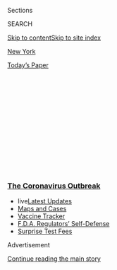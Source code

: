<div id="app">

<div>

<div>

<div>

<div class="NYTAppHideMasthead css-1q2w90k e1suatyy0">

<div class="section css-ui9rw0 e1suatyy2">

<div class="css-eph4ug er09x8g0">

<div class="css-6n7j50">

</div>

<span class="css-1dv1kvn">Sections</span>

<div class="css-10488qs">

<span class="css-1dv1kvn">SEARCH</span>

</div>

[Skip to content](#site-content)[Skip to site index](#site-index)

</div>

<div id="masthead-section-label" class="css-1wr3we4 eaxe0e00">

[New
York](https://www.nytimes3xbfgragh.onion/section/nyregion)

</div>

<div class="css-10698na e1huz5gh0">

</div>

</div>

<div id="masthead-bar-one" class="section hasLinks css-15hmgas e1csuq9d3">

<div class="css-uqyvli e1csuq9d0">

</div>

<div class="css-1uqjmks e1csuq9d1">

</div>

<div class="css-9e9ivx">

[](https://myaccount.nytimes3xbfgragh.onion/auth/login?response_type=cookie&client_id=vi)

</div>

<div class="css-1bvtpon e1csuq9d2">

[Today’s
Paper](https://www.nytimes3xbfgragh.onion/section/todayspaper)

</div>

</div>

</div>

</div>

<div data-aria-hidden="false">

<div id="site-content" data-role="main">

<div>

<div class="css-1aor85t" style="opacity:0.000000001;z-index:-1;visibility:hidden">

<div class="css-1hqnpie">

<div class="css-epjblv">

<span class="css-17xtcya">[New
York](/section/nyregion)</span><span class="css-x15j1o">|</span><span class="css-fwqvlz">New
York City’s Curfew: What You Need to
Know</span>

</div>

<div class="css-k008qs">

<div class="css-1iwv8en">

<span class="css-18z7m18"></span>

<div>

</div>

</div>

<span class="css-1n6z4y">https://nyti.ms/3gKToSF</span>

<div class="css-1705lsu">

<div class="css-4xjgmj">

<div class="css-4skfbu" data-role="toolbar" data-aria-label="Social Media Share buttons, Save button, and Comments Panel with current comment count" data-testid="share-tools">

  - 
  - 
  - 
  - 
    
    <div class="css-6n7j50">
    
    </div>

  - 

</div>

</div>

</div>

</div>

</div>

</div>

<div class="css-13pd83m">

<div class="css-l9svim">

### [<span class="css-pa1jbp"><span class="css-1rxm0ex">The Coronavirus</span><span class="css-1rxm0ex"> Outbreak</span></span>](https://www.nytimes3xbfgragh.onion/news-event/coronavirus?name=styln-coronavirus-national&region=TOP_BANNER&block=storyline_menu_recirc&action=click&pgtype=Article&impression_id=d7f3aee0-f4b9-11ea-9a28-53af4ab06a19&variant=undefined)

  - <span class="css-1qkutce"><span class="css-12clwdu">live</span>[Latest
    Updates](https://www.nytimes3xbfgragh.onion/2020/09/11/world/covid-19-coronavirus.html?name=styln-coronavirus-national&region=TOP_BANNER&block=storyline_menu_recirc&action=click&pgtype=Article&impression_id=d7f3d5f0-f4b9-11ea-9a28-53af4ab06a19&variant=undefined)</span>
  - <span class="css-1qkutce">[Maps and
    Cases](https://www.nytimes3xbfgragh.onion/interactive/2020/us/coronavirus-us-cases.html?name=styln-coronavirus-national&region=TOP_BANNER&block=storyline_menu_recirc&action=click&pgtype=Article&impression_id=d7f3d5f1-f4b9-11ea-9a28-53af4ab06a19&variant=undefined)</span>
  - <span class="css-1qkutce">[Vaccine
    Tracker](https://www.nytimes3xbfgragh.onion/interactive/2020/science/coronavirus-vaccine-tracker.html?name=styln-coronavirus-national&region=TOP_BANNER&block=storyline_menu_recirc&action=click&pgtype=Article&impression_id=d7f3d5f2-f4b9-11ea-9a28-53af4ab06a19&variant=undefined)</span>
  - <span class="css-1qkutce">[F.D.A. Regulators’
    Self-Defense](https://www.nytimes3xbfgragh.onion/2020/09/10/us/politics/fda-coronavirus-vaccine.html?name=styln-coronavirus-national&region=TOP_BANNER&block=storyline_menu_recirc&action=click&pgtype=Article&impression_id=d7f3d5f3-f4b9-11ea-9a28-53af4ab06a19&variant=undefined)</span>
  - <span class="css-1qkutce">[Surprise Test
    Fees](https://www.nytimes3xbfgragh.onion/2020/09/09/upshot/coronavirus-surprise-test-fees.html?name=styln-coronavirus-national&region=TOP_BANNER&block=storyline_menu_recirc&action=click&pgtype=Article&impression_id=d7f3d5f4-f4b9-11ea-9a28-53af4ab06a19&variant=undefined)</span>

</div>

</div>

<div id="top-wrapper" class="css-1sy8kpn">

<div id="top-slug" class="css-l9onyx">

Advertisement

</div>

[Continue reading the main
story](#after-top)

<div class="ad top-wrapper" style="text-align:center;height:100%;display:block;min-height:250px">

<div id="top" class="place-ad" data-position="top" data-size-key="top">

</div>

</div>

<div id="after-top">

</div>

</div>

<div>

<div id="sponsor-wrapper" class="css-1hyfx7x">

<div id="sponsor-slug" class="css-19vbshk">

Supported by

</div>

[Continue reading the main
story](#after-sponsor)

<div id="sponsor" class="ad sponsor-wrapper" style="text-align:center;height:100%;display:block">

</div>

<div id="after-sponsor">

</div>

</div>

<div class="css-186x18t">

</div>

<div class="css-1vkm6nb ehdk2mb0">

# New York City’s Curfew: What You Need to Know

</div>

Yes, you will most likely need to be indoors, or at least out of any
public area, by 8 p.m.

<div class="css-79elbk" data-testid="photoviewer-wrapper">

<div class="css-z3e15g" data-testid="photoviewer-wrapper-hidden">

</div>

<div class="css-1a48zt4 ehw59r15" data-testid="photoviewer-children">

![<span class="css-16f3y1r e13ogyst0" data-aria-hidden="true">Law
enforcement officers stood in front of the Barclays Center in Brooklyn
on Monday
evening.</span><span class="css-cnj6d5 e1z0qqy90" itemprop="copyrightHolder"><span class="css-1ly73wi e1tej78p0">Credit...</span><span><span>Todd
Heisler/The New York
Times</span></span></span>](https://static01.graylady3jvrrxbe.onion/images/2020/06/02/nyregion/02-curfewfaq/02-curfewfaq-articleLarge.jpg?quality=75&auto=webp&disable=upscale)

</div>

</div>

<div class="css-18e8msd">

<div class="css-vp77d3 epjyd6m0">

<div class="css-hus3qt ey68jwv0" data-aria-hidden="true">

[![Tim
Herrera](https://static01.graylady3jvrrxbe.onion/images/2018/12/07/multimedia/author-tim-herrera/author-tim-herrera-thumbLarge.png
"Tim Herrera")](https://www.nytimes3xbfgragh.onion/by/tim-herrera)

</div>

<div class="css-1baulvz">

By [<span class="css-1baulvz last-byline" itemprop="name">Tim
Herrera</span>](https://www.nytimes3xbfgragh.onion/by/tim-herrera)

</div>

</div>

  - June 3,
    2020

  - 
    
    <div class="css-4xjgmj">
    
    <div class="css-d8bdto" data-role="toolbar" data-aria-label="Social Media Share buttons, Save button, and Comments Panel with current comment count" data-testid="share-tools">
    
      - 
      - 
      - 
      - 
        
        <div class="css-6n7j50">
        
        </div>
    
      - 
    
    </div>
    
    </div>

</div>

</div>

<div class="section meteredContent css-1r7ky0e" name="articleBody" itemprop="articleBody">

<div class="css-1fanzo5 StoryBodyCompanionColumn">

<div class="css-53u6y8">

For the next week, most New York City residents will be required to be
at home, or at least out of public spaces, by 8 p.m. This nightly,
citywide curfew will be in place through the morning of June 8.

Under the [emergency executive order issued by Mayor Bill de Blasio on
Tuesday](https://www1.nyc.gov/assets/home/downloads/pdf/executive-orders/2020/eeo-119.pdf),
anyone not performing or traveling to or from essential work will be
required to be inside every night from 8 p.m. until 5 a.m. This curfew
is three hours earlier than the [11 p.m.
deadline](https://www1.nyc.gov/assets/home/downloads/pdf/executive-orders/2020/eeo-117.pdf)
set on June 1 — and about 20 minutes before sunset.

Additionally, car travel in Manhattan will be banned below 96th Street
during curfew hours, except for local residents, essential workers,
buses and truck deliveries.

So does this mean you’re trapped inside, all night? Well, not exactly.

## Did you say the curfew is before sunset?

Yes\! The sun was due to set at 8:22 p.m. on June 2, the first night of
the extended-hours curfew — the second night of curfew over all — and is
due to set progressively one minute later each night.(The summer
solstice, the longest day of the year, is June 20.)

</div>

</div>

<div class="css-1fanzo5 StoryBodyCompanionColumn">

<div class="css-53u6y8">

## To whom, exactly, does the curfew apply?

In a nutshell: Unless you absolutely need to be outside for work or for
medical reasons, the curfew applies to
you.

<div id="NYT_MAIN_CONTENT_1_REGION" class="css-9tf9ac">

<div>

<div id="styln-covid-updates-world" class="section interactive-content interactive-size-medium css-1ftcdic">

<div class="css-17ih8de interactive-body">

<div id="styln-briefing-block" data-asset-id="QXJ0aWNsZTpueXQ6Ly9hcnRpY2xlLzJiYjYwYTJiLTY3NjItNTg3NC1iMGVhLWY4NzRhMjE3NTQyZA==">

<div class="briefing-block-header-section">

# [Latest Updates: The Coronavirus Outbreak](https://www.nytimes3xbfgragh.onion/2020/09/11/world/covid-19-coronavirus.html?action=click&pgtype=Article&state=default&region=MAIN_CONTENT_1&context=storylines_live_updates)

<div class="briefing-block-ts">

Updated 2020-09-12T05:29:13.829Z

</div>

</div>

  - [Fauci cautions the virus could disrupt life in the U.S. until
    ‘maybe even towards the end
    of 2021.’](https://www.nytimes3xbfgragh.onion/2020/09/11/world/covid-19-coronavirus.html?action=click&pgtype=Article&state=default&region=MAIN_CONTENT_1&context=storylines_live_updates#link-dfb8a16)
  - [From Asia to Africa, China promotes its vaccine candidates to win
    friends.](https://www.nytimes3xbfgragh.onion/2020/09/11/world/covid-19-coronavirus.html?action=click&pgtype=Article&state=default&region=MAIN_CONTENT_1&context=storylines_live_updates#link-7104d154)
  - [The other way the virus will kill:
    hunger.](https://www.nytimes3xbfgragh.onion/2020/09/11/world/covid-19-coronavirus.html?action=click&pgtype=Article&state=default&region=MAIN_CONTENT_1&context=storylines_live_updates#link-393ad215)

<div class="briefing-block-footer">

<div class="briefing-block-footer-meta">

[See more
updates](https://www.nytimes3xbfgragh.onion/2020/09/11/world/covid-19-coronavirus.html?action=click&pgtype=Article&state=default&region=MAIN_CONTENT_1&context=storylines_live_updates)

</div>

<div class="briefing-block-briefinglinks">

<span>More live coverage:</span>
[Markets](https://www.nytimes3xbfgragh.onion/live/2020/09/11/business/stock-market-today-coronavirus?action=click&pgtype=Article&state=default&region=MAIN_CONTENT_1&context=storylines_live_updates)

</div>

</div>

</div>

</div>

</div>

</div>

</div>

The people exempt from the curfew are the ones you would expect: police
and peace officers, firefighters, emergency medical workers and
technicians, anyone seeking medical treatment or supplies, and anyone
performing or traveling to or from essential work, like food delivery,
transit and health care. Those who are homeless are also exempt.

**\[LIVE UPDATES** **[*Read
our*](https://www.nytimes3xbfgragh.onion/2020/06/02/nyregion/nyc-protests-george-floyd.html)[](https://www.nytimes3xbfgragh.onion/2020/06/02/nyregion/nyc-protests-george-floyd.html)[*live
coverage of the George Floyd protests
here*](https://www.nytimes3xbfgragh.onion/2020/06/02/nyregion/nyc-protests-george-floyd.html).\]**

## I have a dog. Should I, um, set up a pad in my home?

Thankfully, no. According to [city
guidelines](https://www1.nyc.gov/assets/counseltothemayor/downloads/Curfew-FAQ.pdf),
you can take your pets outside to relieve themselves, “but only in the
immediate vicinity of your residence.”

## Can I get food delivered?

Yes. Food delivery is considered [essential
work](https://esd.ny.gov/guidance-executive-order-2026). (You might want
to tip well if you’re able to, as we are still facing the dangers of the
coronavirus
pandemic.)

## My grocery store is still open 24 hours a day. Can I make a quick snack run?

Technically, no. [The order
bars](https://www1.nyc.gov/assets/counseltothemayor/downloads/Curfew-FAQ.pdf)
anyone who is “not performing essential work from being in public”
during curfew hours.

</div>

</div>

<div class="css-1fanzo5 StoryBodyCompanionColumn">

<div class="css-53u6y8">

## Can I take a walk around my block?

Technically, no. The guidelines from the city are clear: Unless you are
performing or traveling to essential work, you should not be in public.

<div id="NYT_MAIN_CONTENT_2_REGION" class="css-9tf9ac">

<div>

</div>

</div>

Are the odds low you’ll catch attention from the police if you’re out
for a stroll? Yes. But would that stroll still be a violation? Also yes.

## Is CitiBike operating? What about Revel?

No and no. Both the [bike and
moped](https://www1.nyc.gov/assets/counseltothemayor/downloads/Curfew-FAQ.pdf)
services will be suspended during curfew hours. This could be a hiccup
for essential workers who rely on these methods of transport.

## What about my backyard or patio?

That should be fine. The curfew guidelines focus on public spaces, and
the outdoor areas attached to your home are presumably not public
spaces.

## I’m an essential worker. Will public transit be running? Can I make a snack run during work?

Yes and yes. Transportation services, including bus, rail, subway, are
still considered essential, so you should be able to take any of them
during curfew hours. The [city is not allowing for-hire
vehicles](https://www.nytimes3xbfgragh.onion/2020/06/02/nyregion/nyc-protests-george-floyd.html),
like Ubers and Lyfts, to operate from 8 p.m. to 12:30 a.m., though
yellow and green taxis can operate for essential workers.

(Remember that the subway is still not running between 1 a.m. and 5 a.m.
For more information about reduced subway service and how to get around
it, [click here](https://new.mta.info/coronavirus).)

The city has also carved out exemptions for essential workers who want
to grab food during their shift, so feel free to pop into whichever
bodega you’d like.

</div>

</div>

<div class="css-1fanzo5 StoryBodyCompanionColumn">

<div class="css-53u6y8">

## What happens if I violate curfew?

[According to city
guidelines](https://www1.nyc.gov/assets/counseltothemayor/downloads/Curfew-FAQ.pdf),
anyone caught in public during curfew hours who is not exempt “will be
given every opportunity to return home.” Further, “only if an individual
continuously refuses to do so will additional enforcement action be
considered, including but not limited to fines.” (The city didn’t return
a request for comment on clarification.)

## Why was the curfew extended?

[Mayor de
Blasio](https://www.nytimes3xbfgragh.onion/2020/06/02/nyregion/nyc-protests-george-floyd.html#link-30ef7600)explained
his decision to extend the curfew at a news conference on Tuesday,
saying that the new hours would let the police better address “any
situation where someone is trying to do violence to person or property.”

“If you choose to protest today, do it in the daytime hours and then
please go home, because we have work to do to keep a peaceful city,” he
added.

</div>

</div>

<div>

</div>

</div>

<div>

</div>

<div>

</div>

<div>

</div>

<div>

<div id="bottom-wrapper" class="css-1ede5it">

<div id="bottom-slug" class="css-l9onyx">

Advertisement

</div>

[Continue reading the main
story](#after-bottom)

<div id="bottom" class="ad bottom-wrapper" style="text-align:center;height:100%;display:block;min-height:90px">

</div>

<div id="after-bottom">

</div>

</div>

</div>

</div>

</div>

## Site Index

<div>

</div>

## Site Information Navigation

  - [© <span>2020</span> <span>The New York Times
    Company</span>](https://help.nytimes3xbfgragh.onion/hc/en-us/articles/115014792127-Copyright-notice)

<!-- end list -->

  - [NYTCo](https://www.nytco.com/)
  - [Contact
    Us](https://help.nytimes3xbfgragh.onion/hc/en-us/articles/115015385887-Contact-Us)
  - [Work with us](https://www.nytco.com/careers/)
  - [Advertise](https://nytmediakit.com/)
  - [T Brand Studio](http://www.tbrandstudio.com/)
  - [Your Ad
    Choices](https://www.nytimes3xbfgragh.onion/privacy/cookie-policy#how-do-i-manage-trackers)
  - [Privacy](https://www.nytimes3xbfgragh.onion/privacy)
  - [Terms of
    Service](https://help.nytimes3xbfgragh.onion/hc/en-us/articles/115014893428-Terms-of-service)
  - [Terms of
    Sale](https://help.nytimes3xbfgragh.onion/hc/en-us/articles/115014893968-Terms-of-sale)
  - [Site
    Map](https://spiderbites.nytimes3xbfgragh.onion)
  - [Help](https://help.nytimes3xbfgragh.onion/hc/en-us)
  - [Subscriptions](https://www.nytimes3xbfgragh.onion/subscription?campaignId=37WXW)

</div>

</div>

</div>

</div>
